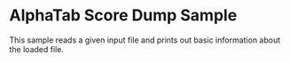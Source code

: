 ﻿# AlphaTab Score Dump Sample

This sample reads a given input file and prints out basic information about the loaded file. 